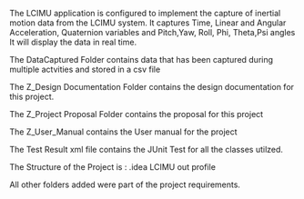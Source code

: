 The LCIMU application is configured to implement the capture of inertial motion data from the LCIMU system.
It captures Time, Linear and Angular Acceleration, Quaternion variables and Pitch,Yaw, Roll, Phi, Theta,Psi angles
It will display the data in real time.

The DataCaptured Folder contains data that has been captured during multiple actvities and stored in a csv file

The Z_Design Documentation Folder contains the design documentation for this project.

The Z_Project Proposal Folder contains the proposal for this project

The Z_User_Manual contains the User manual for the project

The Test Result xml file contains the JUnit Test for all the classes utilzed.

The Structure of the Project is :
.idea
LCIMU
out
profile

All other folders added were part of the project requirements.
